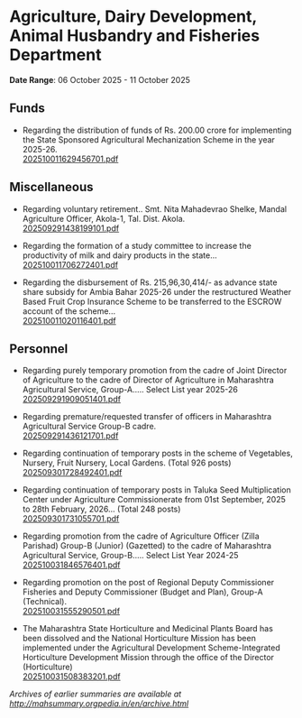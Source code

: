 # Agriculture, Dairy Development, Animal Husbandry and Fisheries Department

**Date Range**: 06 October 2025 - 11 October 2025


## Funds
- Regarding the distribution of funds of Rs. 200.00 crore for implementing the State Sponsored Agricultural Mechanization Scheme in the year 2025-26.\
  [202510011629456701.pdf](https://gr.maharashtra.gov.in/Site/Upload/Government%20Resolutions/English/202510011629456701.pdf)

## Miscellaneous
- Regarding voluntary retirement.. Smt. Nita Mahadevrao Shelke, Mandal Agriculture Officer, Akola-1, Tal. Dist. Akola.\
  [202509291438199101.pdf](https://gr.maharashtra.gov.in/Site/Upload/Government%20Resolutions/English/202509291438199101.pdf)

- Regarding the formation of a study committee to increase the productivity of milk and dairy products in the state...\
  [202510011706272401.pdf](https://gr.maharashtra.gov.in/Site/Upload/Government%20Resolutions/English/202510011706272401.pdf)

- Regarding the disbursement of Rs. 215,96,30,414/- as advance state share subsidy for Ambia Bahar 2025-26 under the restructured Weather Based Fruit Crop Insurance Scheme to be transferred to the ESCROW account of the scheme...\
  [202510011020116401.pdf](https://gr.maharashtra.gov.in/Site/Upload/Government%20Resolutions/English/202510011020116401.pdf)

## Personnel
- Regarding purely temporary promotion from the cadre of Joint Director of Agriculture to the cadre of Director of Agriculture in Maharashtra Agricultural Service, Group-A..... Select List year 2025-26\
  [202509291909051401.pdf](https://gr.maharashtra.gov.in/Site/Upload/Government%20Resolutions/English/202509291909051401.pdf)

- Regarding premature/requested transfer of officers in Maharashtra Agricultural Service Group-B cadre.\
  [202509291436121701.pdf](https://gr.maharashtra.gov.in/Site/Upload/Government%20Resolutions/English/202509291436121701.pdf)

- Regarding continuation of temporary posts in the scheme of Vegetables, Nursery, Fruit Nursery, Local Gardens. (Total 926 posts)\
  [202509301728492401.pdf](https://gr.maharashtra.gov.in/Site/Upload/Government%20Resolutions/English/202509301728492401.pdf)

- Regarding continuation of temporary posts in Taluka Seed Multiplication Center under Agriculture Commissionerate from 01st September, 2025 to 28th February, 2026... (Total 248 posts)\
  [202509301731055701.pdf](https://gr.maharashtra.gov.in/Site/Upload/Government%20Resolutions/English/202509301731055701.pdf)

- Regarding promotion from the cadre of Agriculture Officer (Zilla Parishad) Group-B (Junior) (Gazetted) to the cadre of Maharashtra Agricultural Service, Group-B..... Select List Year 2024-25\
  [202510031846576401.pdf](https://gr.maharashtra.gov.in/Site/Upload/Government%20Resolutions/English/202510031846576401.pdf)

- Regarding promotion on the post of Regional Deputy Commissioner Fisheries and Deputy Commissioner (Budget and Plan), Group-A (Technical).\
  [202510031555290501.pdf](https://gr.maharashtra.gov.in/Site/Upload/Government%20Resolutions/English/202510031555290501....pdf)

- The Maharashtra State Horticulture and Medicinal Plants Board has been dissolved and the National Horticulture Mission has been implemented under the Agricultural Development Scheme-Integrated Horticulture Development Mission through the office of the Director (Horticulture)\
  [202510031508383201.pdf](https://gr.maharashtra.gov.in/Site/Upload/Government%20Resolutions/English/202510031508383201.pdf)


*Archives of earlier summaries are available at http://mahsummary.orgpedia.in/en/archive.html*